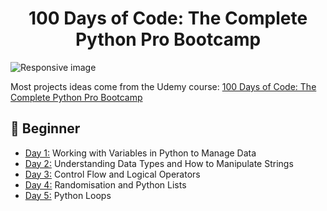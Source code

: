 <h1 align="center">100 Days of Code: The Complete Python Pro Bootcamp
</h1>

<img src="https://res.cloudinary.com/practicaldev/image/fetch/s--rqpwPGjr--/c_imagga_scale,f_auto,fl_progressive,h_900,q_auto,w_1600/https://dev-to-uploads.s3.amazonaws.com/i/xgtp3l3vi2rygazrb4pn.png" class="img-responsive" alt="Responsive image" width=auto height=auto>

Most projects ideas come from the Udemy course: [100 Days of Code: The Complete Python Pro Bootcamp](https://www.udemy.com/course/100-days-of-code/)


## 🔰 Beginner 
- [Day 1:](https://github.com/rokas293/100-Days-of-Code-Python/tree/4ae1a25be234e9c36b8a05744e93c58419b2c743/Day01) Working with Variables in Python to Manage Data
- [Day 2:](https://github.com/rokas293/100-Days-of-Code-Python/tree/9659746a0c5cbb083050c4e986a2a74305c02438/Day02) Understanding Data Types and How to Manipulate Strings
- [Day 3:](https://github.com/rokas293/100-Days-of-Code-Python/tree/d0899be74494b363f2a8df9788b3c188ece3e95b/Day03) Control Flow and Logical Operators
- [Day 4:](https://github.com/rokas293/100-Days-of-Code-Python/tree/8166308b244f44cd7c758357cdfac90fe8bb7026/Day04) Randomisation and Python Lists
- [Day 5:](https://github.com/rokas293/100-Days-of-Code-Python/tree/d8c61b53ff946ab2720c5f33080c13c4bffd8292/Day05) Python Loops
